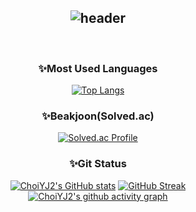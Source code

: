 <div align="center">
  
![header](https://capsule-render.vercel.app/api?type=venom&color=41b883&height=300&section=header&text=ChoiYJ2's%20Github&fontColor=373737&fontSize=90&animation=twinkling)
---
<br/>

### ✨Most Used Languages
[![Top Langs](https://github-readme-stats.vercel.app/api/top-langs/?username=ChoiYJ2&layout=compact&theme=vue&count-private=true)](https://github.com/ChoiYJ2/github-readme-stats)

### ✨Beakjoon(Solved.ac)
[![Solved.ac Profile](http://mazassumnida.wtf/api/v2/generate_badge?boj=you01)](https://solved.ac/you01/)

### ✨Git Status
[![ChoiYJ2's GitHub stats](https://github-readme-stats.vercel.app/api?username=ChoiYJ2&include_all_commits=true&count_private=true&theme=vue&show_icons=true&width=100)](https://github.com/ChoiYJ2)
[![GitHub Streak](https://streak-stats.demolab.com?user=ChoiYJ2&theme=vue&border_radius=2&exclude_days=Sun%2CMon%2CTue%2CWed%2CThu%2CFri%2CSat&card_width=770&fire=EB7F00&border=E2E2E2&stroke=E2E2E2)](https://git.io/streak-stats)
[![ChoiYJ2's github activity graph](https://github-readme-activity-graph.vercel.app/graph?username=ChoiYJ2&theme=vue&bg_color=white&point=2E8B57&line=66CDAA)](https://github.com/ChoiYJ2/github-readme-activity-graph)
</div>

